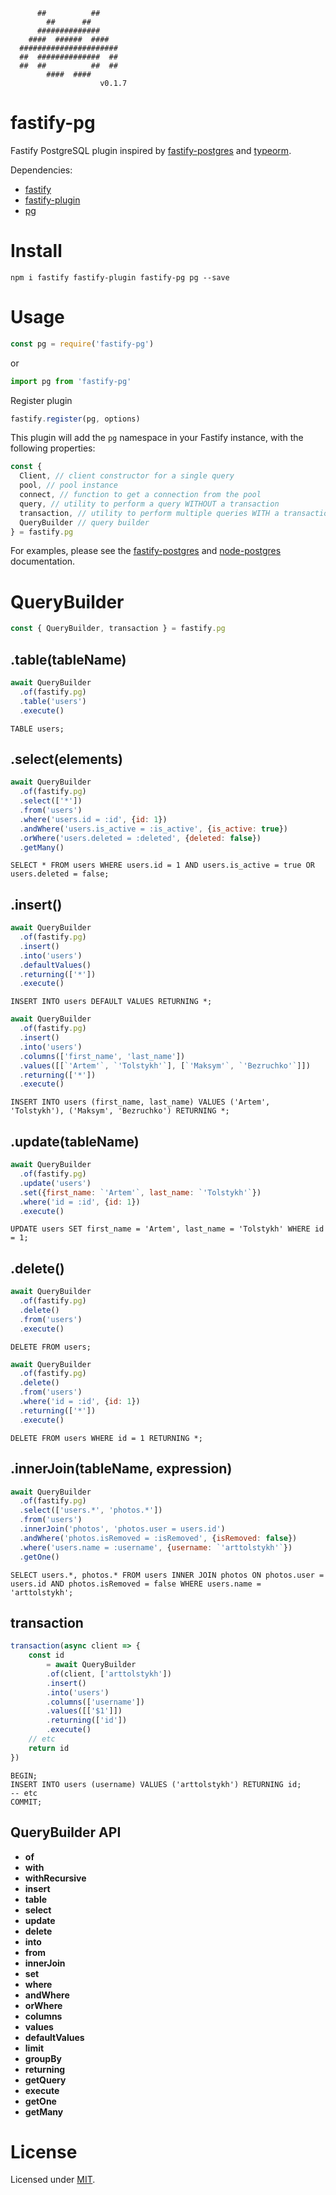 ```
      ##          ##
        ##      ##
      ##############
    ####  ######  ####
  ######################
  ##  ##############  ##
  ##  ##          ##  ##
        ####  ####
                    v0.1.7
```

# fastify-pg

Fastify PostgreSQL plugin inspired by [fastify-postgres](https://github.com/fastify/fastify-postgres) and [typeorm](https://github.com/typeorm/typeorm).

Dependencies:
 - [fastify](https://github.com/fastify/fastify)
 - [fastify-plugin](https://github.com/fastify/fastify-plugin)
 - [pg](https://github.com/brianc/node-postgres)

# Install

```
npm i fastify fastify-plugin fastify-pg pg --save
```

# Usage

```js
const pg = require('fastify-pg')
```

or

```js
import pg from 'fastify-pg'
```

Register plugin

```js
fastify.register(pg, options)
```

This plugin will add the `pg` namespace in your Fastify instance, with the following properties:

```js
const {
  Client, // client constructor for a single query
  pool, // pool instance
  connect, // function to get a connection from the pool
  query, // utility to perform a query WITHOUT a transaction
  transaction, // utility to perform multiple queries WITH a transaction
  QueryBuilder // query builder
} = fastify.pg
```

For examples, please see the [fastify-postgres](https://github.com/fastify/fastify-postgres/blob/master/README.md) and [node-postgres](https://node-postgres.com/) documentation.

# QueryBuilder

```js
const { QueryBuilder, transaction } = fastify.pg
```

## .table(tableName)

```js
await QueryBuilder
  .of(fastify.pg)
  .table('users')
  .execute()
```

```
TABLE users;
```

## .select(elements)

```js
await QueryBuilder
  .of(fastify.pg)
  .select(['*'])
  .from('users')
  .where('users.id = :id', {id: 1})
  .andWhere('users.is_active = :is_active', {is_active: true})
  .orWhere('users.deleted = :deleted', {deleted: false})
  .getMany()
```

```
SELECT * FROM users WHERE users.id = 1 AND users.is_active = true OR users.deleted = false;
```

## .insert()

```js
await QueryBuilder
  .of(fastify.pg)
  .insert()
  .into('users')
  .defaultValues()
  .returning(['*'])
  .execute()
```

```
INSERT INTO users DEFAULT VALUES RETURNING *;
```

```js
await QueryBuilder
  .of(fastify.pg)
  .insert()
  .into('users')
  .columns(['first_name', 'last_name'])
  .values([[`'Artem'`, `'Tolstykh'`], [`'Maksym'`, `'Bezruchko'`]])
  .returning(['*'])
  .execute()
```

```
INSERT INTO users (first_name, last_name) VALUES ('Artem', 'Tolstykh'), ('Maksym', 'Bezruchko') RETURNING *;
```

## .update(tableName)

```js
await QueryBuilder
  .of(fastify.pg)
  .update('users')
  .set({first_name: `'Artem'`, last_name: `'Tolstykh'`})
  .where('id = :id', {id: 1})
  .execute()
```

```
UPDATE users SET first_name = 'Artem', last_name = 'Tolstykh' WHERE id = 1;
```

## .delete()

```js
await QueryBuilder
  .of(fastify.pg)
  .delete()
  .from('users')
  .execute()
```

```
DELETE FROM users;
```

```js
await QueryBuilder
  .of(fastify.pg)
  .delete()
  .from('users')
  .where('id = :id', {id: 1})
  .returning(['*'])
  .execute()
```

```
DELETE FROM users WHERE id = 1 RETURNING *;
```

## .innerJoin(tableName, expression)

```js
await QueryBuilder
  .of(fastify.pg)
  .select(['users.*', 'photos.*'])
  .from('users')
  .innerJoin('photos', 'photos.user = users.id')
  .andWhere('photos.isRemoved = :isRemoved', {isRemoved: false})
  .where('users.name = :username', {username: `'arttolstykh'`})
  .getOne()
```

```
SELECT users.*, photos.* FROM users INNER JOIN photos ON photos.user = users.id AND photos.isRemoved = false WHERE users.name = 'arttolstykh';
```

## transaction

```js
transaction(async client => {
    const id 
        = await QueryBuilder
        .of(client, ['arttolstykh'])
        .insert()
        .into('users')
        .columns(['username'])
        .values([['$1']])
        .returning(['id'])
        .execute()
    // etc
    return id
})
```

```
BEGIN;
INSERT INTO users (username) VALUES ('arttolstykh') RETURNING id;
-- etc
COMMIT;
```

## QueryBuilder API

- **of**
- **with**
- **withRecursive**
- **insert**
- **table**
- **select**
- **update**
- **delete**
- **into**
- **from**
- **innerJoin**
- **set**
- **where**
- **andWhere**
- **orWhere**
- **columns**
- **values**
- **defaultValues**
- **limit**
- **groupBy**
- **returning**
- **getQuery**
- **execute**
- **getOne**
- **getMany**

# License

Licensed under [MIT](./LICENSE).
